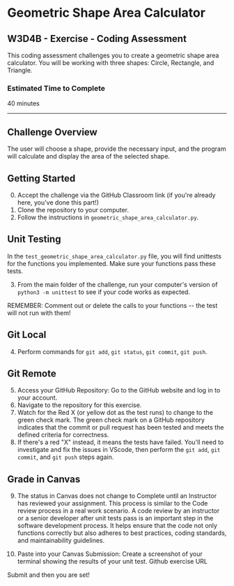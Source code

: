 # Geometric Shape Area Calculator

## W3D4B - Exercise - Coding Assessment

This coding assessment challenges you to create a geometric shape area calculator. You will be working with three shapes: Circle, Rectangle, and Triangle. 


### Estimated Time to Complete

40 minutes

---

## Challenge Overview

The user will choose a shape, provide the necessary input, and the program will calculate and display the area of the selected shape.


## Getting Started

0. Accept the challenge via the GitHub Classroom link (if you're already here, you've done this part!)
1. Clone the repository to your computer.
2. Follow the instructions in `geometric_shape_area_calculator.py`.

## Unit Testing

In the `test_geometric_shape_area_calculator.py` file, you will find unittests for the functions you implemented. Make sure your functions pass these tests.

3. From the main folder of the challenge, run your computer's version of `python3 -m unittest` to see if your code works as expected.

REMEMBER: Comment out or delete the calls to your functions -- the test will not run with them!

## Git Local

4. Perform commands for `git add`, `git status`, `git commit`, `git push`.

## Git Remote

5. Access your GitHub Repository: Go to the GitHub website and log in to your account.
6. Navigate to the repository for this exercise.
7. Watch for the Red X (or yellow dot as the test runs) to change to the green check mark. The green check mark on a GitHub repository indicates that the commit or pull request has been tested and meets the defined criteria for correctness.
8. If there's a red "X" instead, it means the tests have failed. You'll need to investigate and fix the issues in VScode, then perform the `git add`, `git commit`, and `git push` steps again.

## Grade in Canvas

9. The status in Canvas does not change to Complete until an Instructor has reviewed your assignment. This process is similar to the Code review process in a real work scenario. A code review by an instructor or a senior developer after unit tests pass is an important step in the software development process. It helps ensure that the code not only functions correctly but also adheres to best practices, coding standards, and maintainability guidelines.

10. Paste into your Canvas Submission: 
    Create a screenshot of your terminal showing the results of your unit test.
    Github exercise URL

Submit and then you are set!
